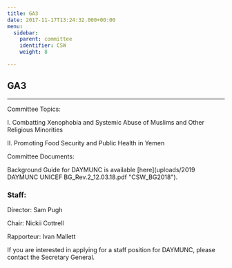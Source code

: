 ```yaml
---
title: GA3
date: 2017-11-17T13:24:32.000+00:00
menu:
  sidebar:
    parent: committee
    identifier: CSW
    weight: 8

---
```

## GA3

***

Committee Topics:

I. Combatting Xenophobia and Systemic Abuse of Muslims and Other Religious Minorities

II. Promoting Food Security and Public Health in Yemen

Committee Documents:

Background Guide for DAYMUNC is available [here](uploads/2019 DAYMUNC UNICEF BG_Rev.2_12.03.18.pdf "CSW_BG2018").

### Staff:

Director: Sam Pugh

Chair: Nickii Cottrell

Rapporteur: Ivan Mallett

If you are interested in applying for a staff position for DAYMUNC, please contact the Secretary General.
